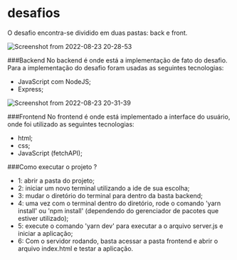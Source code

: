 # desafios

O desafio encontra-se dividido em duas pastas: back e front.

![Screenshot from 2022-08-23 20-28-53](https://user-images.githubusercontent.com/77160753/186283848-b4001fbf-4ee3-4f5f-915f-315f317cfca0.png)

###Backend
No backend é onde está a implementação de fato do desafio. Para a implementação do desafio foram usadas as seguintes tecnologias:
  - JavaScript com NodeJS;
  - Express;
  
  ![Screenshot from 2022-08-23 20-31-39](https://user-images.githubusercontent.com/77160753/186284199-5c4c0683-fad8-47b4-8cfd-60f192228158.png)

###Frontend
No frontend é onde está implementado a interface do usuário, onde foi utilizado as seguintes tecnologias:
  - html;
  - css;
  - JavaScript (fetchAPI);
 
 ###Como executar o projeto ?
 
  - 1: abrir a pasta do projeto;
  - 2: iniciar um novo terminal utilizando a ide de sua escolha;
  - 3: mudar o diretório do terminal para dentro da basta backend;
  - 4: uma vez com o terminal dentro do diretório, rode o comando 'yarn install' ou 'npm install' (dependendo do gerenciador de pacotes que estiver utilizado);
  - 5: execute o comando 'yarn dev' para executar a o arquivo server.js e iniciar a aplicação;
  - 6: Com o servidor rodando, basta acessar a pasta frontend e abrir o arquivo index.html e testar a aplicação.
